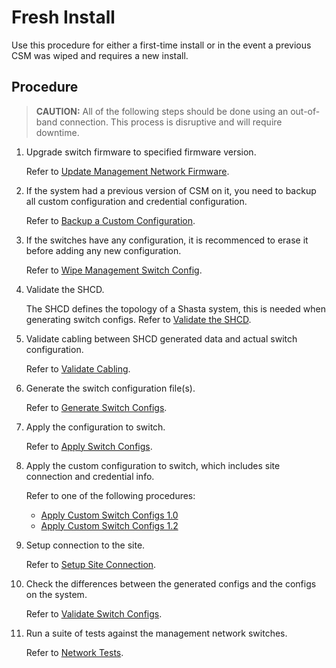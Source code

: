 # Fresh Install

Use this procedure for either a first-time install or in the event a previous CSM was wiped and requires a new install.

## Procedure

> **CAUTION:** All of the following steps should be done using an out-of-band connection. This process is disruptive and will require downtime.

1. Upgrade switch firmware to specified firmware version.

   Refer to [Update Management Network Firmware](firmware/update_management_network_firmware.md).

1. If the system had a previous version of CSM on it, you need to backup all custom configuration and credential configuration.

   Refer to [Backup a Custom Configuration](backup_custom_config.md).

1. If the switches have any configuration, it is recommenced to erase it before adding any new configuration.

   Refer to [Wipe Management Switch Config](wipe_mgmt_switches.md).

1. Validate the SHCD.

   The SHCD defines the topology of a Shasta system, this is needed when generating switch configs.
   Refer to [Validate the SHCD](validate_shcd.md).

1. Validate cabling between SHCD generated data and actual switch configuration.

   Refer to [Validate Cabling](validate_cabling.md).

1. Generate the switch configuration file(s).

   Refer to [Generate Switch Configs](generate_switch_configs.md).

1. Apply the configuration to switch.

   Refer to [Apply Switch Configs](apply_switch_configs.md).

1. Apply the custom configuration to switch, which includes site connection and credential info.

   Refer to one of the following procedures:

   - [Apply Custom Switch Configs 1.0](apply_custom_config_1.0.md)
   - [Apply Custom Switch Configs 1.2](apply_custom_config_1.2.md)

1. Setup connection to the site.

   Refer to [Setup Site Connection](../customer_accessible_networks/Customer_Accessible_Networks.md).

1. Check the differences between the generated configs and the configs on the system.

    Refer to [Validate Switch Configs](validate_switch_configs.md).

1. Run a suite of tests against the management network switches.

    Refer to [Network Tests](network_tests.md).
